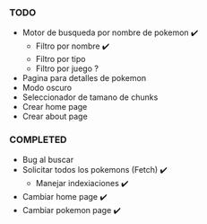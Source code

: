 ### TODO

- Motor de busqueda por nombre de pokemon ✔️
  - Filtro por nombre ✔️
  - Filtro por tipo
  - Filtro por juego ?
- Pagina para detalles de pokemon
- Modo oscuro
- Seleccionador de tamano de chunks
- Crear home page
- Crear about page

### COMPLETED

- Bug al buscar
- Solicitar todos los pokemons (Fetch) ✔️
  - Manejar indexiaciones ✔️
- Cambiar home page ✔️
- Cambiar pokemon page ✔️
